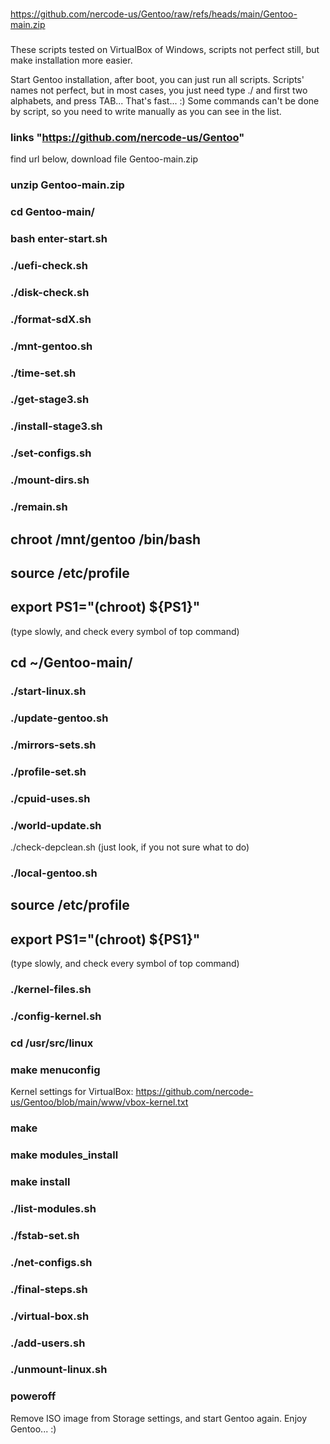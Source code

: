 ###
https://github.com/nercode-us/Gentoo/raw/refs/heads/main/Gentoo-main.zip
###

These scripts tested on VirtualBox of Windows, scripts not perfect still, but make installation more easier.

Start Gentoo installation, after boot, you can just run all scripts.
Scripts' names not perfect, but in most cases, you just need type ./ and first two alphabets, and press TAB... That's fast... :) Some commands can't be done by script, so you need to write manually as you can see in the list.

### links "https://github.com/nercode-us/Gentoo" 
find url below, download file Gentoo-main.zip

### unzip Gentoo-main.zip
### cd Gentoo-main/
### bash enter-start.sh
### ./uefi-check.sh
### ./disk-check.sh
### ./format-sdX.sh
### ./mnt-gentoo.sh
### ./time-set.sh
### ./get-stage3.sh
### ./install-stage3.sh
### ./set-configs.sh
### ./mount-dirs.sh
### ./remain.sh
## chroot /mnt/gentoo /bin/bash
## source /etc/profile
## export PS1="(chroot) ${PS1}"
(type slowly, and check every symbol of top command)
## cd ~/Gentoo-main/
### ./start-linux.sh
### ./update-gentoo.sh
### ./mirrors-sets.sh
### ./profile-set.sh
### ./cpuid-uses.sh
### ./world-update.sh
./check-depclean.sh 
(just look, if you not sure what to do)
### ./local-gentoo.sh
## source /etc/profile
## export PS1="(chroot) ${PS1}"
(type slowly, and check every symbol of top command)
### ./kernel-files.sh
### ./config-kernel.sh
### cd /usr/src/linux
### make menuconfig
Kernel settings for VirtualBox: https://github.com/nercode-us/Gentoo/blob/main/www/vbox-kernel.txt
### make
### make modules_install
### make install
### ./list-modules.sh
### ./fstab-set.sh
### ./net-configs.sh
### ./final-steps.sh
### ./virtual-box.sh
### ./add-users.sh
### ./unmount-linux.sh
### poweroff
Remove ISO image from Storage settings, and start Gentoo again.
Enjoy Gentoo... :) 




